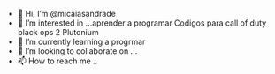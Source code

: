 - 👋 Hi, I’m @micaiasandrade
- 👀 I’m interested in ...aprender a programar Codigos para call of duty black ops 2 Plutonium
- 🌱 I’m currently learning  a progrmar
- 💞️ I’m looking to collaborate on ...
- 📫 How to reach me ..

<!---
micaiasandrade/micaiasandrade is a ✨ special ✨ repository because its `README.md` (this file) appears on your GitHub profile.
You can click the Preview link to take a look at your changes.
--->
